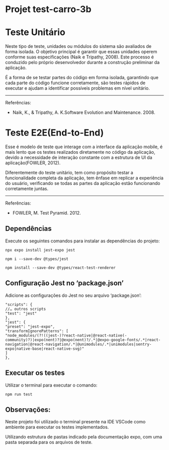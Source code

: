 # Projet test-carro-3b

# Teste Unitário

Neste tipo de teste, unidades ou módulos do sistema são avaliados de forma isolada. O objetivo principal é garantir que essas unidades operem conforme suas especificações (Naik e Tripathy, 2008). Este processo é conduzido pelo próprio desenvolvedor durante a construção preliminar da aplicação.

É a forma de se testar partes do código em forma isolada, garantindo que cada parte do código funcione corretamente, são testes rápidos de executar e ajudam a identificar possíveis problemas em nível unitário.

---

Referências:

- Naik, K., & Tripathy, A. K.Software Evolution and Maintenance. 2008.

# Teste E2E(End-to-End)

Esse é modelo de teste que interage com a interface da aplicação mobile, é mais lento que os testes realizados diretamente no código
da aplicação, devido a necessidade de interação constante com a estrutura de UI da aplicação(FOWLER, 2012).

Diferentemente do teste unitário, tem como propósito testar a funcionalidade completa da aplicação, tem ênfase em replicar a experiência do usuário, verificando se todas as partes
da aplicação estão funcionando corretamente juntas.

---

Referências:

- FOWLER, M. Test Pyramid. 2012.

## Dependências

Execute os seguintes comandos para instalar as dependências do projeto:
```
npx expo install jest-expo jest

npm i --save-dev @types/jest

npm install --save-dev @types/react-test-renderer
```

## Configuração Jest no ‘package.json’

Adicione as configurações do Jest no seu arquivo ‘package.json’:
```
"scripts": {
//… outros scripts
"test": "jest"
},
"jest": {
"preset": "jest-expo",
"transformIgnorePatterns": [
"node_modules/(?!((jest-)?react-native|@react-native(-community)?)|expo(nent)?|@expo(nent)?/.*|@expo-google-fonts/.*|react-navigation|@react-navigation/.*|@unimodules/.*|unimodules|sentry-expo|native-base|react-native-svg)"
]
},
```
## Executar os testes

Utilizar o terminal para executar o comando:
```
npm run test
```
## Observações:

Neste projeto foi utilizado o terminal presente na IDE VSCode como ambiente para executar os testes implementados.

Utilizando estrutura de pastas indicado pela documentação expo, com uma pasta separada para os arquivos de teste.
